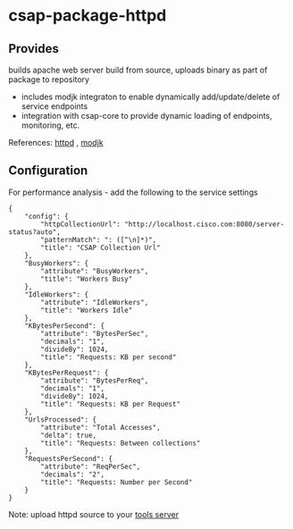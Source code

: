 
# csap-package-httpd

## Provides

builds apache web server build from source, uploads binary as part of package to repository
- includes modjk integraton to enable dynamically add/update/delete of service endpoints
- integration with csap-core to provide dynamic loading of endpoints, monitoring, etc.

References: [httpd](https://httpd.apache.org/docs/) ,  [modjk](https://tomcat.apache.org/connectors-doc/reference/apache.html)

## Configuration

For performance analysis - add the following to the service settings
```
{
	"config": {
		"httpCollectionUrl": "http://localhost.cisco.com:8080/server-status?auto",
		"patternMatch": ": ([^\n]*)",
		"title": "CSAP Collection Url"
	},
	"BusyWorkers": {
		"attribute": "BusyWorkers",
		"title": "Workers Busy"
	},
	"IdleWorkers": {
		"attribute": "IdleWorkers",
		"title": "Workers Idle"
	},
	"KBytesPerSecond": {
		"attribute": "BytesPerSec",
		"decimals": "1",
		"divideBy": 1024,
		"title": "Requests: KB per second"
	},
	"KBytesPerRequest": {
		"attribute": "BytesPerReq",
		"decimals": "1",
		"divideBy": 1024,
		"title": "Requests: KB per Request"
	},
	"UrlsProcessed": {
		"attribute": "Total Accesses",
		"delta": true,
		"title": "Requests: Between collections"
	},
	"RequestsPerSecond": {
		"attribute": "ReqPerSec",
		"decimals": "2",
		"title": "Requests: Number per Second"
	}
}
```

Note: upload httpd source to your [ tools server](https://github.com/csap-platform/csap-core/tree/master/csap-core-install)
